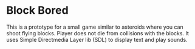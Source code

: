 # Block Bored #
This is a prototype for a small game similar to asteroids where you can shoot flying blocks.  Player does not die from collisions with the blocks.
It uses Simple Directmedia Layer lib (SDL) to display text and play sounds.

